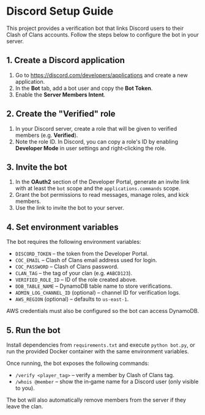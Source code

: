 # Discord Setup Guide

This project provides a verification bot that links Discord users to their Clash of Clans accounts.
Follow the steps below to configure the bot in your server.

## 1. Create a Discord application
1. Go to <https://discord.com/developers/applications> and create a new application.
2. In the **Bot** tab, add a bot user and copy the **Bot Token**.
3. Enable the **Server Members Intent**.

## 2. Create the "Verified" role
1. In your Discord server, create a role that will be given to verified members (e.g. **Verified**).
2. Note the role ID. In Discord, you can copy a role's ID by enabling **Developer Mode** in user settings and right‑clicking the role.

## 3. Invite the bot
1. In the **OAuth2** section of the Developer Portal, generate an invite link with at least the `bot` scope and the `applications.commands` scope.
2. Grant the bot permissions to read messages, manage roles, and kick members.
3. Use the link to invite the bot to your server.

## 4. Set environment variables
The bot requires the following environment variables:

- `DISCORD_TOKEN` – the token from the Developer Portal.
- `COC_EMAIL` – Clash of Clans email address used for login.
- `COC_PASSWORD` – Clash of Clans password.
- `CLAN_TAG` – the tag of your clan (e.g. `#ABCD123`).
- `VERIFIED_ROLE_ID` – ID of the role created above.
- `DDB_TABLE_NAME` – DynamoDB table name to store verifications.
- `ADMIN_LOG_CHANNEL_ID` (optional) – channel ID for verification logs.
- `AWS_REGION` (optional) – defaults to `us-east-1`.

AWS credentials must also be configured so the bot can access DynamoDB.

## 5. Run the bot
Install dependencies from `requirements.txt` and execute `python bot.py`, or run the provided Docker container with the same environment variables.

Once running, the bot exposes the following commands:

- `/verify <player_tag>` – verify a member by Clash of Clans tag.
- `/whois @member` – show the in‑game name for a Discord user (only visible to you).

The bot will also automatically remove members from the server if they leave the clan.
